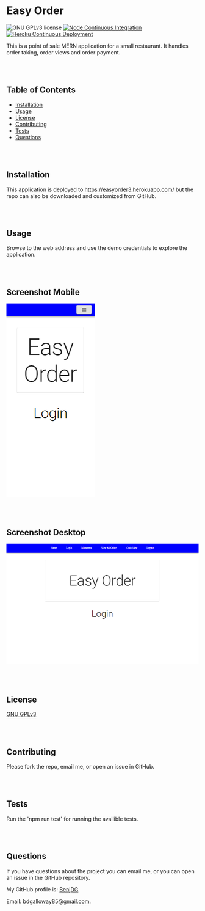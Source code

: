 
#  Easy Order

![GNU GPLv3 license](https://img.shields.io/badge/license-GNU%20GPLv3-brightgreen)  [![Node Continuous Integration](https://github.com/BenjDG/easyserve3/actions/workflows/integrate.yml/badge.svg)](https://github.com/BenjDG/easyserve3/actions/workflows/integrate.yml)  [![Heroku Continuous Deployment](https://github.com/BenjDG/easyserve3/actions/workflows/deploy.yml/badge.svg)](https://github.com/BenjDG/easyserve3/actions/workflows/deploy.yml)

This is a point of sale MERN application for a small restaurant.  It handles order taking, order views and order payment.

<br/>
<br/>

## Table of Contents

* [Installation](#Installation)
* [Usage](#Usage)
* [License](#License)
* [Contributing](#Contributing)
* [Tests](#Tests)
* [Questions](#Questions)

<br/>
<br/>

## Installation

This application is deployed to https://easyorder3.herokuapp.com/ but the repo can also be downloaded and customized from GitHub.

<br/>
<br/>

## Usage

Browse to the web address and use the demo credentials to explore the application.


<br/>
<br/>

## Screenshot Mobile

![easy serve mobile](./mobile.PNG)

<br/>
<br/>

## Screenshot Desktop

![easy serve desktop](./desktop.PNG)

<br/>
<br/>

## License

[GNU GPLv3](https://choosealicense.com/licenses/gpl-3.0/)

<br/>
<br/>

## Contributing

Please fork the repo, email me, or open an issue in GitHub.

<br/>
<br/>

## Tests

Run the 'npm run test' for running the availible tests.

<br/>
<br/>

## Questions  

If you have questions about the project you can email me, or you can open an issue in the GitHub repository.

My GitHub profile is: [BenjDG](https://github.com/BenjDG)  
  
Email: bdgalloway85@gmail.com.  
